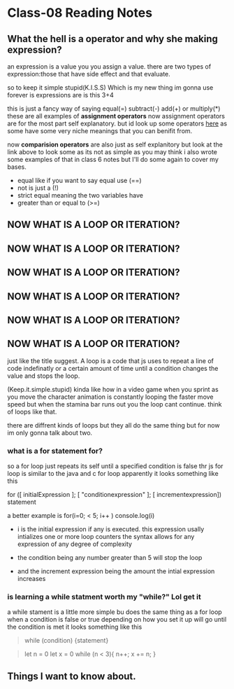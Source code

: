 # Class-08 Reading Notes
## What the hell is a **operator** and why she making **expression?**

an expression is a value you you assign a value. 
there are two types of expression:those that have side effect and that evaluate.

so to keep it simple stupid(K.I.S.S) Which is my new thing im gonna use forever is expressions are
is this 3+4 

this is just a fancy way of saying equal(=) subtract(-) add(+) or multiply(*) these are all examples of
**assignment operators** 
now assignment operators are for the most part self explanatory.
but id look up some operators [here](https://developer.mozilla.org/en-US/docs/Web/JavaScript/Guide/Expressions_and_Operators#assignment_operators) 
as some have some very niche meanings that you can benifit from.

now **comparision operators** 
are also just as self explanitory but look at the link above to look
some as its not as simple as you may think i also wrote some examples of that in class 6 notes but I'll do some again to
cover my bases.

- equal like if you want to say equal use (==)
- not is just a (!)
- strict equal meaning the two variables have 
- greater than or equal to (>=)

## NOW WHAT IS A LOOP OR ITERATION?
## NOW WHAT IS A LOOP OR ITERATION?
## NOW WHAT IS A LOOP OR ITERATION?
## NOW WHAT IS A LOOP OR ITERATION?
## NOW WHAT IS A LOOP OR ITERATION?
## NOW WHAT IS A LOOP OR ITERATION?


just like the title suggest. A loop is 
a code that js uses to repeat a line 
of code indefinatly or a certain 
amount of time until a condition 
changes the value and stops the loop.

(Keep.it.simple.stupid)
 kinda like how in a video game when 
 you sprint as you move the character 
 animation is constantly looping the 
 faster move speed but when the 
 stamina bar runs out you the loop 
 cant continue. think of loops like 
 that. 

 there are diffrent kinds of loops but they all do the same thing but for now im only gonna talk about two. 

### **what is a for statement for?**
so a for loop just repeats its self until a specified condition is false thr js for loop is similar to the java and c for loop apparently 
it looks something like this 

for ([ initialExpression ]; [ "conditionexpression" ]; [ incrementexpression])
statement 
 
 a better example is 
 for(i=0; < 5; i++ )
 console.log(i)

- i is the initial expression if any is executed. this expression usally intializes one or more loop counters the syntax allows for any expression of any degree of complexity 

- the condition being any number greater than 5 will stop the loop 

- and the increment expression being the amount the intial expression increases 

###  **is learning a while statment worth my "while?" Lol get it**
 a while stament is a little more simple bu does the same thing as a for loop when a condition is false or true depending on how you set it up will go until the condition is met it looks something like this 

 > while (condition)
 > {statement} 
 
 > let n = 0 
 > let x = 0
 > while (n < 3){
 >  n++; 
 >  x += n;
 >}

 
## Things I want to know about.